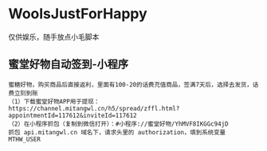 # WoolsJustForHappy

仅供娱乐，随手放点小毛脚本

## 蜜堂好物自动签到-小程序

```
蜜糖好物，购买商品后直接返利，里面有100-20的话费充值商品，签满7天后，选择去发货，话费立刻到账
（1）下载蜜堂好物APP用于提现：https://channel.mitangwl.cn/h5/spread/zffl.html?appointmentId=117612&inviteId=117612
（2）在小程序抓包（复制到微信打开）：#小程序://蜜堂好物/YhMVF8IKGGc94jD
抓包 api.mitangwl.cn 域名下，请求头里的 authorization，填到系统变量 MTHW_USER
```

